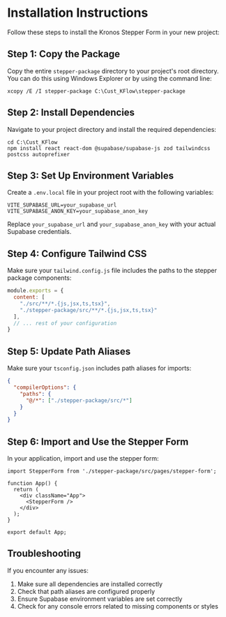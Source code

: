 # Installation Instructions

Follow these steps to install the Kronos Stepper Form in your new project:

## Step 1: Copy the Package

Copy the entire `stepper-package` directory to your project's root directory. You can do this using Windows Explorer or by using the command line:

```
xcopy /E /I stepper-package C:\Cust_KFlow\stepper-package
```

## Step 2: Install Dependencies

Navigate to your project directory and install the required dependencies:

```
cd C:\Cust_KFlow
npm install react react-dom @supabase/supabase-js zod tailwindcss postcss autoprefixer
```

## Step 3: Set Up Environment Variables

Create a `.env.local` file in your project root with the following variables:

```
VITE_SUPABASE_URL=your_supabase_url
VITE_SUPABASE_ANON_KEY=your_supabase_anon_key
```

Replace `your_supabase_url` and `your_supabase_anon_key` with your actual Supabase credentials.

## Step 4: Configure Tailwind CSS

Make sure your `tailwind.config.js` file includes the paths to the stepper package components:

```js
module.exports = {
  content: [
    "./src/**/*.{js,jsx,ts,tsx}",
    "./stepper-package/src/**/*.{js,jsx,ts,tsx}"
  ],
  // ... rest of your configuration
}
```

## Step 5: Update Path Aliases

Make sure your `tsconfig.json` includes path aliases for imports:

```json
{
  "compilerOptions": {
    "paths": {
      "@/*": ["./stepper-package/src/*"]
    }
  }
}
```

## Step 6: Import and Use the Stepper Form

In your application, import and use the stepper form:

```tsx
import StepperForm from './stepper-package/src/pages/stepper-form';

function App() {
  return (
    <div className="App">
      <StepperForm />
    </div>
  );
}

export default App;
```

## Troubleshooting

If you encounter any issues:

1. Make sure all dependencies are installed correctly
2. Check that path aliases are configured properly
3. Ensure Supabase environment variables are set correctly
4. Check for any console errors related to missing components or styles 